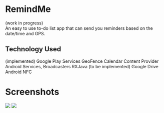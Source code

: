 # RemindMe

(work in progress)<br/>
An easy to use to-do list app that can send you reminders based on the date/time and GPS.

## Technology Used
(implemented)
Google Play Services
GeoFence
Calendar Content Provider
Android Services, Broadcasters
RXJava
(to be implemented)
Google Drive
Android NFC


# Screenshots
<img src="https://raw.githubusercontent.com/programmingnat/Android_ToDo_List_App/master/mainScreen_newLook.png"/>
<img src="https://raw.githubusercontent.com/programmingnat/Android_ToDo_List_App/master/listScreen_newLook.png"/>
